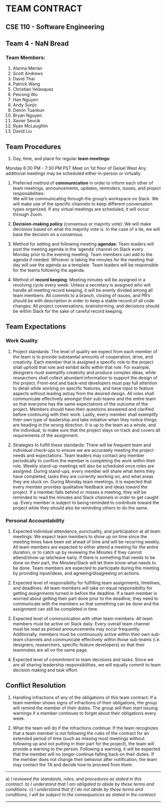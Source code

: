 # TEAM CONTRACT
## CSE 110 - Software Engineering
## Team 4 - NaN Bread

### Team Members:
1. Alanna Merlan
2. Scott Andrews
3. David Thai
4. Patrick Wang
5. Christian Velasquez
6. Peicong Wu
7. Han Nguyen				
8. Andy Sunjic
9. Delvin Tuankun
10. Bryan Nguyen
11. Xavier Sevcik
12. Ryan McLaughlin
13. David Liu

## Team Procedures
1. Day, time, and place for regular **team meetings**:
   
Monday 6:30 PM - 7:30 PM PST
Meet on 1st floor of Geisel West
Any additional meetings may be scheduled either in-person or virtually 

1. Preferred method of **communication** in order to inform each other of team meetings, announcements, updates, reminders, issues, and project responsibilities: <br/>
We will be communicating through the group’s workspace on Slack. We will make use of the specific channels to keep different conversation types organized. If any virtual meetings are scheduled, it will occur through Zoom.

3. **Decision-making policy** (consensus or majority vote):
We will make decisions based on what the majority vote is. In the case of a tie, we will base the decision on a consensus.

4. Method for setting and following meeting **agendas**:
Team leaders will post the meeting agenda in the ‘agenda’ channel on Slack every Monday prior to the evening meeting. Team members can add to the agenda if needed. Whoever is taking the minutes for the meeting that day will use the agenda as a template. Team leaders will be responsible for the teams following the agenda.

5. Method of **record keeping**:
Meeting minutes will be assigned in a revolving cycle every week. Unless a secretary is assigned who will handle all meeting record keeping, it will be evenly divided among all team members. 
All commits to a branch, closing of issues, and PR’s should be with description in order to keep a stable record of all code changes. 
All project conversations, brainstorming, and decisions should be within Slack for the sake of careful record keeping. 

## Team Expectations

### Work Quality
1. Project standards:
The level of quality we expect from each member of the team is to provide substantial amounts of cooperation, drive, and creativity. Each member that is assigned a specific role to the project shall uphold that role and exhibit skills within that role. For example, designers must exemplify creativity and produce complex ideas, while researchers shall collect abundant information to support the design of the project. Front-end and back-end developers must pay full attention to detail while working on specific features, and have input to feature aspects without leading astray from the desired design. All roles shall communicate effectively amongst their sub-teams and the entire team so that everyone has the same expectations of the outcome of the project. Members should have their questions answered and clarified before continuing with their work. Lastly, every member shall exemplify their own type of leadership and take initiative when they notice things are heading in the wrong direction. It is up to the team as a whole, and the individual, to make sure that the project stays on track and covers all requirements of the assignment.

2. Strategies to fulfill these standards:
There will be frequent team and individual check-ups to ensure we are accurately meeting the project needs and expectations. Team leaders may contact any member periodically to confirm the member is completing the work within their role. Weekly stand-up meetings will also be scheduled once roles are assigned. During stand-ups, every member will share what items they have completed, tasks they are currently working on, and what areas they are stuck on. During Monday team meetings, it is expected that every member provides qualitative feedback and ideas toward the project. If a member falls behind or misses a meeting, they will be reminded to read the minutes and Slack channels in order to get caught up. Every member is subject to being reminded to contribute toward the project while they should also be reminding others to do the same.

### Personal Accountability
1. Expected individual attendance, punctuality, and participation at all team meetings:
We expect team members to show up on time since the meeting times have been set ahead of time and will be recurring weekly. All team members are expected to either attend a meeting for the entire duration, or to catch up by reviewing the Minutes if they cannot attend/show up late/leave early. If there is something that needs to be done on their part, the Minutes/Slack will let them know what needs to be done. Team members are expected to participate during the meeting by providing input/ideas, and agreeing/disagreeing on actions.

2. Expected level of responsibility for fulfilling team assignments, timelines, and deadlines:
All team members will take on equal responsibility for getting assignments turned in before the deadline. If a team member is worried about getting their part done prior to the deadline, they need to communicate with the members so that something can be done and the assignment can still be completed in time. 

3. Expected level of communication with other team members:
All team members must be active on Slack daily. Every overall team channel must be read as pinned announcements may occur frequently. Additionally, members must be continuously active within their own sub-team channels and communicate effectively within those sub-teams (i.e. designers, researchers, specific feature developers) so that their teammates are all on the same page.

4.  Expected level of commitment to team decisions and tasks:
Since we are all sharing leadership responsibilities, we will equally commit to team decision making and task effort.

## Conflict Resolution
1. Handling infractions of any of the obligations of this team contract:
If a team member shows signs of infractions of their obligations, the group will remind the member of their duties. The group will then start issuing warnings if a member continues to forget about their obligations every week.

2. What the team will do if the infractions continue:
If the team recognizes that a team member is not following the rules of the contract for an extended period of time (such as missing most meetings without following up and not putting in their part for the project), the team will provide a warning to the person. Following a warning, it will be expected that the member will no longer continue falling back on their duties. If the member does not change their behavior after notification, the team may contact the TA and decide how to proceed from there. 


***************************************************************************

a) *I reviewed the standards, roles, and procedures as stated in this contract.*
b) *I understand that I am obligated to abide by these terms and conditions.*
c) *I understand that if I do not abide by these terms and conditions, I will be subject to the consequences as stated in the contract.*
 

_________________________________________________
